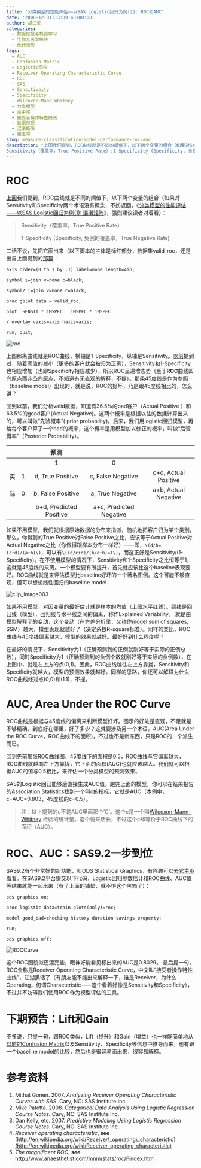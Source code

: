 ```yaml
---
title: '分类模型的性能评估——以SAS Logistic回归为例(2): ROC和AUC'
date: '2008-12-31T13:09:43+00:00'
author: 胡江堂
categories:
  - 数据挖掘与机器学习
  - 生物与医学统计
  - 统计图形
tags:
  - AUC
  - Confusion Matrix
  - Logistic回归
  - Receiver Operating Characteristic Curve
  - ROC
  - SAS
  - Sensitiveity
  - Specificity
  - Wilcoxon-Mann-Whitney
  - 分类模型
  - 命中率
  - 接受者操作特性曲线
  - 数据挖掘
  - 混淆矩阵
  - 覆盖率
slug: measure-classification-model-performance-roc-auc
description: "上回我们提到，ROC曲线就是不同的阈值下，以下两个变量的组合（如果对Sensitivity和Specificity两个术语没有概念，不妨返回，《分类模型的性能评估——以SAS Logistic回归为例(1): 混淆矩阵》，强烈建议读者对着看）：
Sensitivity（覆盖率，True Positive Rate）;1-Specificity (Specificity, 负例的覆盖率，True Negative Rate)"
---
```


# ROC

[上回](/2008/12/measure-classification-model-performance-confusion-matrix/)我们提到，ROC曲线就是不同的阈值下，以下两个变量的组合（如果对Sensitivity和Specificity两个术语没有概念，不妨返回，《[分类模型的性能评估——以SAS Logistic回归为例(1): 混淆矩阵](/2008/12/measure-classification-model-performance-confusion-matrix/)》，强烈建议读者对着看）：

> Sensitivity（覆盖率，True Positive Rate）
>
> 1-Specificity (Specificity, 负例的覆盖率，True Negative Rate)

二话不说，先把它画出来（以下脚本的主体是标红部分，数据集valid_roc，还是出自上面提到的[那篇](/2008/12/measure-classification-model-performance-confusion-matrix/)：
```sas
axis order=(0 to 1 by .1) label=none length=4in;

symbol i=join v=none c=black;

symbol2 i=join v=none c=black;

proc gplot data = valid_roc;

plot _SENSIT_*_1MSPEC_ _1MSPEC_*_1MSPEC_

/ overlay vaxis=axis haxis=axis;

run; quit;
```

![roc](https://uploads.cosx.org/wp-content/uploads/2008/12/roc.png)

上图那条曲线就是ROC曲线，横轴是1-Specificity，纵轴是Sensitivity。[以前](/2008/12/measure-classification-model-performance-confusion-matrix/)提到过，随着阈值的减小（更多的客户就会被归为正例），Sensitivity和1-Specificity也相应增加（也即Specificity相应减少），所以ROC呈递增态势（至于**ROC**曲线凹向原点而非凸向原点，不知道有无直观的解释，不提）。那条45度线是作为参照（baseline model）出现的，就是说，ROC的好坏，乃是跟45度线相比的，怎么讲？

回到以前，我们分析valid数据，知道有36.5%的bad客户（Actual Positive ）和63.5%的good客户(Actual Negative)。这两个概率是根据以往的数据计算出来的，可以叫做“先验概率”( prior probability)。后来，我们用logistic回归模型，再给每个客户算了一个bad的概率，这个概率是用模型加以修正的概率，叫做“后验概率”（Posterior Probability）。

|      |     | 预测                   |                  |                     |
|:----:|:---:|:----------------------:|:----------------:|:-------------------:|
|      |     |1                       |0                 |                     |
|实    |1    |d, True Positive        |c, False Negative |c+d, Actual Positive |
|际    |0    |b, False Positive       |a, True Negative  |a+b, Actual Negative |
|      |     |b+d, Predicted Positive |a+c, Predicted Negative |               |

如果不用模型，我们就根据原始数据的分布来指派，随机地把客户归为某个类别，那么，你得到的True Positive对False Positive之比，应该等于Actual Positive对Actual Negative之比（你做得跟样本分布一样好）——即，`\(d/b=(c+d)/(a+b)\)`，可以有`\((d/c+d)/(b/a+b)=1\)`，而这正好是Sensitivity/(1-Specificity)。在不使用模型的情况下，Sensitivity和1-Specificity之比恒等于1，这就是45度线的来历。一个模型要有所提升，首先就应该比这个baseline表现要好。ROC曲线就是来评估模型比baseline好坏的一个著名图例。这个可能不够直观，但可以想想线性回归的baseline model：

![clip_image003](https://uploads.cosx.org/wp-content/uploads/2008/12/clip-image003.jpg)

如果不用模型，对因变量的最好估计就是样本的均值（上图水平红线）。绿线是回归线（模型），回归线与水平线之间的偏离，称作Explained Variability， 就是由模型解释了的变动，这个变动（在方差分析里，又称作model sum of squares, SSM）越大，模型表现就越好了（决定系数R-square标准）。同样的类比，ROC曲线与45度线偏离越大，模型的效果就越好。最好好到什么程度呢？

在最好的情况下，Sensitivity为1（正确预测到的正例就刚好等于实际的正例总数），同时Specificity为1（正确预测到的负例个数就刚好等于实际的负例数），在上图中，就是左上方的点(0,1)。因此，ROC曲线越往左上方靠拢，Sensitivity和Specificity就越大，模型的预测效果就越好。同样的思路，你还可以解释为什么ROC曲线经过点(0,0)和(1.1)，不提。

# AUC, Area Under the ROC Curve

ROC曲线是根据与45度线的偏离来判断模型好坏。图示的好处是直观，不足就是不够精确。到底好在哪里，好了多少？这就要涉及另一个术语，AUC(Area Under the ROC Curve，ROC曲线下的面积)，不过也不是新东西，只是ROC的一个派生而已。

回到先前那张ROC曲线图。45度线下的面积是0.5，ROC曲线与它偏离越大，ROC曲线就越向左上方靠拢，它下面的面积(AUC)也就应该越大。我们就可以根据AUC的值与0.5相比，来评估一个分类模型的预测效果。

SAS的Logistic回归能够后直接生成AUC值。跑完上面的模型，你可以在结果报告的Association Statistics找到一个叫c的指标，它就是AUC（本例中，c=AUC=0.803，45度线的c=0.5）。

>注：以上提到的c不是AUC里面那个’C’。这个c是一个叫[Wilcoxon-Mann-Whitney](http://en.wikipedia.org/wiki/Mann-Whitney_U) 检验的统计量。这个说来话长，不过这个c却等价于ROC曲线下的面积（AUC）。

# ROC、AUC：SAS9.2一步到位

SAS9.2有个非常好的新功能，叫ODS Statistical Graphics，有兴趣可以[去它主页看看](http://support.sas.com/rnd/base/topics/statgraph/)。在SAS9.2平台提交以下代码，Logistic回归参数估计和ROC曲线、AUC值等结果就能一起出来（有了上面的铺垫，就不惧这个黑箱了）：

```sas
ods graphics on;

proc logistic data=train plots(only)=roc;

model good_bad=checking history duration savings property;

run;

ods graphics off;
```

![ROCCurve](https://uploads.cosx.org/wp-content/uploads/2008/12/roccurve.png)

这个ROC图貌似还漂亮些，眼神好能看见标出来的AUC是0.8029。 最后提一句，ROC全称是Receiver Operating Characteristic Curve，中文叫“接受者操作特性曲线”，江湖黑话了（有朋友能不能出来解释一下，谁是Receiver，为什么Operating，何谓Characteristic——这个看着好像是Sensitivity和Specificity），不过并不妨碍我们使用ROC作为模型评估的工具。

# 下期预告：Lift和Gain

不多说，只提一句，跟ROC类似，Lift（提升）和Gain（增益）也一样能简单地从[以前的Confusion Matrix](/2008/12/measure-classification-model-performance-confusion-matrix/)以及Sensitivity、Specificity等信息中推导而来，也有跟一个baseline model的比较，然后也是很容易画出来，很容易解释。

# 参考资料

  1. Mithat Gonen. 2007. _Analyzing Receiver Operating Characteristic Curves with SAS_. Cary, NC: SAS Institute Inc.
  1. Mike Patetta. 2008. _Categorical Data Analysis Using Logistic Regression Course Notes._ Cary, NC: SAS Institute Inc.
  1. Dan Kelly, etc. 2007. _Predictive Modeling Using Logistic Regression Course Notes_. Cary, NC: SAS Institute Inc.
  1. _Receiver operating characteristic_, **see** [http://en.wikipedia.org/wiki/Receiver\_operating\_characteristic](http://en.wikipedia.org/wiki/Receiver_operating_characteristic)
  1. _The magnificent ROC_, **see** <http://www.anaesthetist.com/mnm/stats/roc/Findex.htm>
